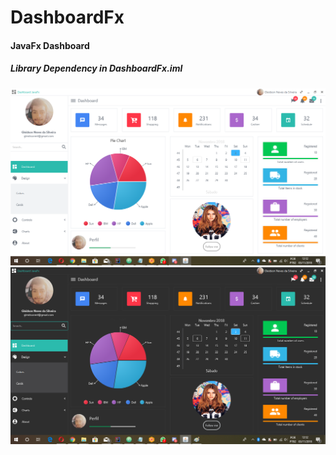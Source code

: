 # DashboardFx
#### JavaFx Dashboard
##### Library Dependency in DashboardFx.iml

![Guide](src/com/gn/module/media/dashlight.png)
![Guide](src/com/gn/module/media/dashdark.png)
